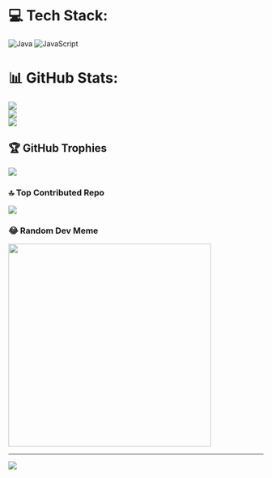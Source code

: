 
# 💻 Tech Stack:
![Java](https://img.shields.io/badge/java-%23ED8B00.svg?style=for-the-badge&logo=java&logoColor=white) ![JavaScript](https://img.shields.io/badge/javascript-%23323330.svg?style=for-the-badge&logo=javascript&logoColor=%23F7DF1E)
# 📊 GitHub Stats:
![](https://github-readme-stats.vercel.app/api?username=srujan0404&theme=dark&hide_border=false&include_all_commits=false&count_private=false)<br/>
![](https://github-readme-streak-stats.herokuapp.com/?user=srujan0404&theme=dark&hide_border=false)<br/>
![](https://github-readme-stats.vercel.app/api/top-langs/?username=srujan0404&theme=dark&hide_border=false&include_all_commits=false&count_private=false&layout=compact)

## 🏆 GitHub Trophies
![](https://github-profile-trophy.vercel.app/?username=srujan0404&theme=radical&no-frame=false&no-bg=true&margin-w=4)

### 🔝 Top Contributed Repo
![](https://github-contributor-stats.vercel.app/api?username=srujan0404&limit=5&theme=dark&combine_all_yearly_contributions=true)

### 😂 Random Dev Meme
<img src='https://randommeme-five.vercel.app/' style="height: 400px;"/>

---
[![](https://visitcount.itsvg.in/api?id=srujan0404&icon=0&color=0)](https://visitcount.itsvg.in)

<!-- Proudly created with GPRM ( https://gprm.itsvg.in ) -->
